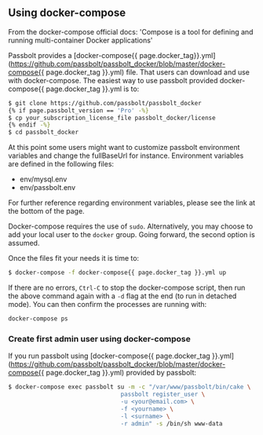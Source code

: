 ## Using docker-compose

From the docker-compose official docs: 'Compose is a tool for defining and running multi-container Docker applications'

Passbolt provides a [docker-compose{{ page.docker_tag}}.yml](https://github.com/passbolt/passbolt_docker/blob/master/docker-compose{{ page.docker_tag }}.yml) file. That users can download and use with docker-compose.
The easiest way to use passbolt provided docker-compose{{ page.docker_tag }}.yml is to:
```bash
$ git clone https://github.com/passbolt/passbolt_docker
{% if page.passbolt_version == 'Pro' -%}
$ cp your_subscription_license_file passbolt_docker/license
{% endif -%}
$ cd passbolt_docker
```

At this point some users might want to customize passbolt environment variables and change the fullBaseUrl for instance. Environment variables are defined in the following files:
* env/mysql.env
* env/passbolt.env

For further reference regarding environment variables, please see the link at the bottom of the page.

Docker-compose requires the use of `sudo`. Alternatively, you may choose to add your local user to the `docker`
group. Going forward, the second option is assumed.

Once the files fit your needs it is time to:
```bash
$ docker-compose -f docker-compose{{ page.docker_tag }}.yml up
```
If there are no errors, `Ctrl-C` to stop the docker-compose script, then run the above command again with a `-d` flag at the end
(to run in detached mode). You can then confirm the processes are running with:
```bash
docker-compose ps
```
### Create first admin user using docker-compose

If you run passbolt using [docker-compose{{ page.docker_tag }}.yml](https://github.com/passbolt/passbolt_docker/blob/master/docker-compose{{ page.docker_tag }}.yml) provided by passbolt:

```bash
$ docker-compose exec passbolt su -m -c "/var/www/passbolt/bin/cake \
                                passbolt register_user \
                                -u <your@email.com> \
                                -f <yourname> \
                                -l <surname> \
                                -r admin" -s /bin/sh www-data
```
